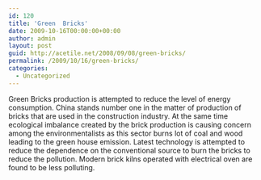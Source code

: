 ```yaml
---
id: 120
title: 'Green  Bricks'
date: 2009-10-16T00:00:00+00:00
author: admin
layout: post
guid: http://acetile.net/2008/09/08/green-bricks/
permalink: /2009/10/16/green-bricks/
categories:
  - Uncategorized
---
```

Green Bricks production is attempted to reduce the level of energy consumption. China stands number one in the matter of production of bricks that are used in the construction industry. At the same time ecological imbalance created by the brick production is causing concern among the environmentalists as this sector burns lot of coal and wood leading to the green house emission. Latest technology is attempted to reduce the dependence on the conventional source to burn the bricks to reduce the pollution. Modern brick kilns operated with electrical oven are found to be less polluting.